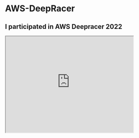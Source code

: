 # AWS-DeepRacer
## I participated in AWS Deepracer 2022
<iframe width="420" height="315"
src="https://www.youtube.com/watch?v=ezhhS0n1rSc&ab_channel=AmazonWebServices">
</iframe>
